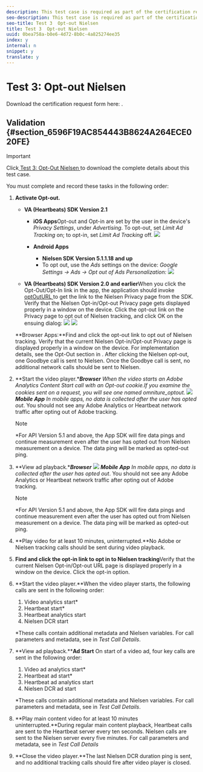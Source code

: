```yaml
---
description: This test case is required as part of the certification request form and validates mobile interruption behavior.
seo-description: This test case is required as part of the certification request form and validates mobile interruption behavior.
seo-title: Test 3  Opt-out Nielsen
title: Test 3  Opt-out Nielsen
uuid: 0bea758a-b0e6-4d72-8b0c-4a825274ee35
index: y
internal: n
snippet: y
translate: y
---
```


# Test 3: Opt-out Nielsen

Download the certification request form here: [](c_dcr_cert_req_form.md). 

## Validation {#section_6596F19AC854443B8624A264ECE020FE}


>[!IMPORTANT]
>
>Click[ Test 3: Opt-Out Nielsen ](test_3_opt-out_nielsen_video_valid_guide.pdf) to download the complete details about this test case. 

You must complete and record these tasks in the following order:

1. **Activate Opt-out.**
    * **VA (Heartbeats) SDK Version 2.1** 
        * **iOS Apps**Opt-out and Opt-in are set by the user in the device's *Privacy Settings*, under *Advertising*. To opt-out, set *Limit Ad Tracking* on; to opt-in, set *Limit Ad Tracking* off.
          <a id="fig_rkk_skt_d2b"></a> ![](graphics/Opt-Out_iOS.jpg) 

        * **Android Apps** 
            * **Nielsen SDK Version 5.1.1.18 and up**
            * To opt out, use the *Ads* settings on the device: *Google Settings → Ads → Opt out of Ads Personalization:*
          <a id="fig_vj2_lpt_d2b"></a> ![](graphics/andr-ads.jpg) 


    * **VA (Heartbeats) SDK Version 2.0 and earlier**When you click the Opt-Out/Opt-In link in the app, the application should invoke [ optOutURL ](https://engineeringportal.nielsen.com/docs/optOutURL) to get the link to the Nielsen Privacy page from the SDK. Verify that the Nielsen Opt-in/Opt-out Privacy page gets displayed properly in a window on the device.
      Click the opt-out link on the Privacy page to opt out of Nielsen tracking, and click OK on the ensuing dialog:
      <a id="fig_jrk_bmt_d2b"></a> ![](graphics/privacy-policy.jpg) 
      <a id="fig_atl_dmt_d2b"></a> ![](graphics/Opt-Out_Combined.jpg) 


   **Browser Apps:**Find and click the opt-out link to opt out of Nielsen tracking.
   Verify that the current Nielsen Opt-in/Opt-out Privacy page is displayed properly in a window on the device.
   For implementation details, see the Opt-Out section in [](https://engineeringportal.nielsen.com/docs/Browser_SDK_API_Reference#Browser_Opt-Out_Implementation).
   After clicking the Nielsen opt-out, one Goodbye call is sent to Nielsen. Once the Goodbye call is sent, no additional network calls should be sent to Nielsen.

1. **Start the video player.****Browser** 
   When the video starts an Adobe Analytics Content Start call with an Opt-out cookie.If you examine the cookies sent on a request, you will see one named omniture_optout.
   <a id="fig_0844732B5404401FB0AFAF2F8473FB4C"></a> ![](graphics/test3_opt-out_nielsen1.png) 
   **Mobile App** 
   In mobile apps, no data is collected after the user has opted out*. You should not see any Adobe Analytics or Heartbeat network traffic after opting out of Adobe tracking.

   >[!NOTE]
   >
   >*For API Version 5.1 and above, the App SDK will fire data pings and continue measurement even after the user has opted out from Nielsen measurement on a device. The data ping will be marked as opted-out ping.

1. **View ad playback.****Browser** 
   <a id="fig_3585B155FE044BD08A59D0C451F395AC"></a> ![](graphics/test3_opt-out_nielsen2.png) 
   **Mobile App** 
   In mobile apps, no data is collected after the user has opted out*. You should not see any Adobe Analytics or Heartbeat network traffic after opting out of Adobe tracking.

   >[!NOTE]
   >
   >*For API Version 5.1 and above, the App SDK will fire data pings and continue measurement even after the user has opted out from Nielsen measurement on a device. The data ping will be marked as opted-out ping.

1. **Play video for at least 10 minutes, uninterrupted.**No Adobe or Nielsen tracking calls should be sent during video playback.

1. **Find and click the opt-in link to opt in to Nielsen tracking**Verify that the current Nielsen Opt-in/Opt-out URL page is displayed properly in a window on the device.
   Click the opt-in option.

1. **Start the video player.**When the video player starts, the following calls are sent in the following order:

    1. Video analytics start*
    1. Heartbeat start*
    1. Heartbeat analytics start
    1. Nielsen DCR start

   *These calls contain additional metadata and Nielsen variables. For call parameters and metadata, see [](c_dcr_test-call-details.md#section_qts_xff_f2b) in *Test Call Details*.

1. **View ad playback.****Ad Start** 
   On start of a video ad, four key calls are sent in the following order:

    1. Video ad analytics start*
    1. Heartbeat ad start*
    1. Heartbeat ad analytics start
    1. Nielsen DCR ad start

   *These calls contain additional metadata and Nielsen variables. For call parameters and metadata, see [](c_dcr_test-call-details.md#section_wz3_yff_f2b) in *Test Call Details*.

1. **Play main content video for at least 10 minutes uninterrupted.**During regular main content playback, Heartbeat calls are sent to the Heartbeat server every ten seconds. Nielsen calls are sent to the Nielsen server every five minutes.
   For call parameters and metadata, see [](c_dcr_test-call-details.md#section_u1l_1gf_f2b) in *Test Call Details*

1. **Close the video player.**The last Nielsen DCR duration ping is sent, and no additional tracking calls should fire after video player is closed.


